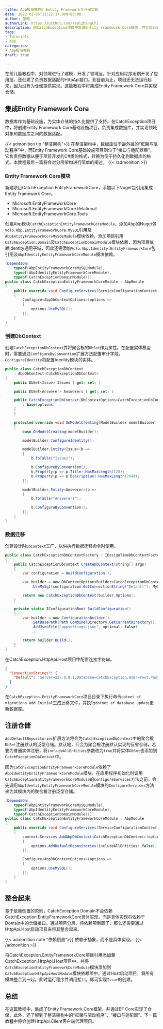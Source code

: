 ```yaml
---
title: Abp极简教程6 Entity Framework与仓储实现
date: 2022-01-06T11:22:17.000+08:00
author: 张驰
authorLink: https://github.com/realZhangChi
description: 向CatchException项目中集成Entity Framework Core框架，并实现仓储。了解领域驱动设计中的基础设施层。
tags:
- Tutorials
- Abp
categories:
- Abp极简教程
draft: true

---
```

在前几篇教程中，对领域进行了建模，开发了领域层，针对应用程序用例开发了应用层，还创建了负责数据适配的HttpApi接口。到目前为止，项目还无法运行起来，因为没有为仓储提供实现。这篇教程中将集成Entity Framework Core并实现仓储。

## 集成Entity Framework Core

数据库作为基础设施，为实体仓储的持久化提供了支持。在CatchException项目中，将创建Entity Framework Core基础设施项目，负责集成数据库，并实现领域对象和数据库之间的数据适配。

{{< admonition tip "整洁架构">}}
在整洁架构中，数据库位于最外层的“框架与驱动程序”中，而Entity Framework Core基础设施项目则位于“接口与适配器层”，它负责将数据从便于项目开发的C#类的格式，转换为便于持久化到数据库的格式。本教程最后一篇将会对分层架构进行简单的阐述。
{{< /admonition >}}

### Entity Framework Core模块

新建项目CatchException.EntityFrameworkCore，添加以下Nuget包引用集成Entity Framework Core。

- Microsoft.EntityFrameworkCore
- Microsoft.EntityFrameworkCore.Relational
- Microsoft.EntityFrameworkCore.Tools

创建Abp模块`CatchExceptionEntityFrameworkCoreModule`，添加Abp的Nuget包`Volo.Abp.EntityFrameworkCore.MySQL`引用及`AbpEntityFrameworkCoreMySQLModule`模块依赖，添加项目引用`CatchException.Domain`及`CatchExceptionDomainModule`模块依赖，因为项目依赖Identity通用子域，因此还需添加`Volo.Abp.Identity.EntityFrameworkCore`包引用及`AbpIdentityEntityFrameworkCoreModule`模块依赖。

```cs
[DependsOn(
    typeof(AbpEntityFrameworkCoreMySQLModule),
    typeof(AbpIdentityEntityFrameworkCoreModule),
    typeof(CatchExceptionDomainModule))]
public class CatchExceptionEntityFrameworkCoreModule : AbpModule
{
    public override void ConfigureServices(ServiceConfigurationContext context)
    {
        Configure<AbpDbContextOptions>(options =>
        {
            options.UseMySQL();
        });
    }
}
```

### 创建DbContext

创建`CatchExceptionDbContext`并将聚合根的`DbSet`作为属性。在配置实体模型时，需要通过`ConfigureByConvention`扩展方法配置审计字段。`ConfigureIdentity`将配置Identity模块的实体。

```cs
public class CatchExceptionDbContext
    : AbpDbContext<CatchExceptionDbContext>
{
    public DbSet<Issue> Issues { get; set; }

    public DbSet<Answerer> Answerers { get; set; }

    public CatchExceptionDbContext(DbContextOptions<CatchExceptionDbContext> options)
        : base(options)
    {
    }

    protected override void OnModelCreating(ModelBuilder modelBuilder)
    {
        base.OnModelCreating(modelBuilder);

        modelBuilder.ConfigureIdentity();

        modelBuilder.Entity<Issue>(b =>
        {
            b.ToTable("Issues");

            b.ConfigureByConvention();
            b.Property(p => p.Title).HasMaxLength(128);
            b.Property(p => p.Description).HasMaxLength(2048);
        });

        modelBuilder.Entity<Answerer>(b =>
        {
            b.ToTable("Answerers");

            b.ConfigureByConvention();
        });
    }
}
```

### 数据迁移

创建设计时`DbContext`工厂，以供执行数据迁移命令时使用。

```cs
public class CatchExceptionDbContextFactory : IDesignTimeDbContextFactory<CatchExceptionDbContext>
{
    public CatchExceptionDbContext CreateDbContext(string[] args)
    {
        var configuration = BuildConfiguration();

        var builder = new DbContextOptionsBuilder<CatchExceptionDbContext>()
            .UseMySql(configuration.GetConnectionString("Default"), MySqlServerVersion.LatestSupportedServerVersion);

        return new CatchExceptionDbContext(builder.Options);
    }

    private static IConfigurationRoot BuildConfiguration()
    {
        var builder = new ConfigurationBuilder()
            .SetBasePath(Path.Combine(Directory.GetCurrentDirectory(), "../CatchException.HttpApi.Host/"))
            .AddJsonFile("appsettings.json", optional: false)
            .;

        return builder.Build();
    }
}
```

在CatchException.HttpApi.Host项目中配置连接字符串。

```json
{
  "ConnectionStrings": {
    "Default": "Server=127.0.0.1;Database=CatchException;User=root;Password=yourStrong(!)Password"
  }
}
```

在`CatchException.EntityFrameworkCore`项目目录下执行命令`dotnet ef migrations add Initial`生成迁移文件，并执行`dotnet ef database update`更新数据库。

## 注册仓储

`AddDefaultRepositories`扩展方法将会为`CatchExceptionDbContext`中的聚合根`DbSet`注册默认的泛型仓储。默认地，只会为聚合根注册默认实现的反省仓储，若要为普通实体注册，将`includeAllEntities`参数改为`true`并将实体`DbSet`也添加到`CatchExceptionDbContext`中。

因为`CatchExceptionEntityFrameworkCoreModule`依赖了`AbpIdentityEntityFrameworkCoreModule`模块，在应用程序初始化时调用`CatchExceptionEntityFrameworkCoreModule`的`ConfigureServices`方法之前，会先调用`AbpIdentityEntityFrameworkCoreModule`模块的`ConfigureServices`方法来为其模块内的聚合根注册泛型仓储。

```cs
[DependsOn(
    typeof(AbpEntityFrameworkCoreMySQLModule),
    typeof(AbpIdentityEntityFrameworkCoreModule),
    typeof(CatchExceptionDomainModule))]
public class CatchExceptionEntityFrameworkCoreModule : AbpModule
{
    public override void ConfigureServices(ServiceConfigurationContext context)
    {
        context.Services.AddAbpDbContext<CatchExceptionDbContext>(options =>
        {
            options.AddDefaultRepositories(includeAllEntities: false);
        });

        Configure<AbpDbContextOptions>(options =>
        {
            options.UseMySQL();
        });
    }
}
```

## 整合起来

基于依赖倒置的原则，CatchException.Domain不会依赖CatchException.EntityFrameworkCore具体实现，而是具体实现将依赖于Domain中的仓储接口。通过项目分层，将依赖项倒置了，那么还需要通过HttpApi.Host启动项目来将其整合起来。

{{< admonition note "依赖倒置">}}
依赖于抽象，而不是具体实现。
{{< /admonition >}}

将CatchException.EntityFrameworkCore项目引用添加至CatchException.HttpApi.Host项目中，并将`CatchExceptionEntityFrameworkCoreModule`模块添加到`CatchExceptionHttpApiHostModule`模块依赖项中。通过Host启动项目，将所有模块整合到一起，此时运行程序并调用接口，即可实现`Issue`的创建。

## 总结

在这篇教程中，集成了Entity Framework Core框架，并通过EF Core实现了仓储，此外，还了解到了整洁架构中的“框架与驱动程序”、“接口与适配器”。下一篇教程中将会创建HttpApi.Client客户端代理项目。